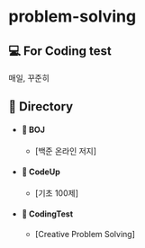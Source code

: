 # problem-solving
## 💻 For Coding test
매일, 꾸준히

## :open_file_folder: Directory
 - #### :pushpin: BOJ
   - [백준 온라인 저지]
 - #### :pushpin: CodeUp	
   - [기초 100제]
 - #### :pushpin: CodingTest	
   - [Creative Problem Solving]
